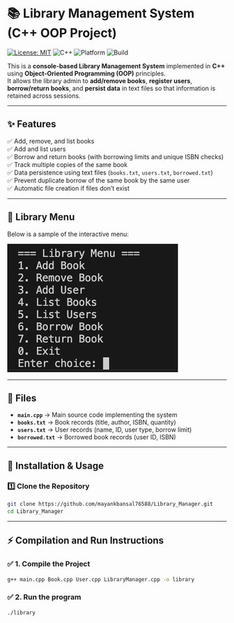 # 📚 Library Management System (C++ OOP Project)

[![License: MIT](https://img.shields.io/badge/license-MIT-green.svg)](LICENSE) 
![C++](https://img.shields.io/badge/language-C++-blue.svg) 
![Platform](https://img.shields.io/badge/platform-Windows%20|%20Linux-lightgrey.svg) 
![Build](https://img.shields.io/badge/build-passing-brightgreen.svg)

This is a **console-based Library Management System** implemented in **C++** using **Object‑Oriented Programming (OOP)** principles.  
It allows the library admin to **add/remove books**, **register users**, **borrow/return books**, and **persist data** in text files so that information is retained across sessions.

---

## ✨ Features

✅ Add, remove, and list books  
✅ Add and list users  
✅ Borrow and return books (with borrowing limits and unique ISBN checks)  
✅ Track multiple copies of the same book  
✅ Data persistence using text files (`books.txt`, `users.txt`, `borrowed.txt`)  
✅ Prevent duplicate borrow of the same book by the same user  
✅ Automatic file creation if files don’t exist

---

## 📌 Library Menu

Below is a sample of the interactive menu:

![Library Menu Screenshot](menu.png)

---

## 📂 Files

- **`main.cpp`** → Main source code implementing the system  
- **`books.txt`** → Book records (title, author, ISBN, quantity)  
- **`users.txt`** → User records (name, ID, user type, borrow limit)  
- **`borrowed.txt`** → Borrowed book records (user ID, ISBN)

---

## 🚀 Installation & Usage

### 1️⃣ Clone the Repository
```bash
git clone https://github.com/mayankbansal76588/Library_Manager.git
cd Library_Manager
```

---
## ⚡️ Compilation and Run Instructions

### ✅ 1. Compile the Project
```bash
g++ main.cpp Book.cpp User.cpp LibraryManager.cpp -o library
```
### ✅ 2. Run the program
```bash
./library
```

